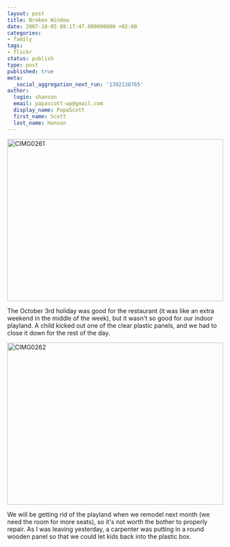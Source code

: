 ```yaml
---
layout: post
title: Broken Window
date: 2007-10-05 08:17:47.000000000 +02:00
categories:
- family
tags:
- flickr
status: publish
type: post
published: true
meta:
  _social_aggregation_next_run: '1392138765'
author:
  login: shanson
  email: papascott-wp@gmail.com
  display_name: PapaScott
  first_name: Scott
  last_name: Hanson
---
```

<p><a href="http://www.flickr.com/photos/51035717986@N01/1487475653" title="View 'CIMG0261' on Flickr.com"><img src="2.static.flickr.com/1222/1487475653_aebc64e911.jpg" alt="CIMG0261" border="0" width="500" height="375" /></a></p>
<p>The October 3rd holiday was good for the restaurant (it was like an extra weekend in the middle of the week), but it wasn't so good for our indoor playland. A child kicked out one of the clear plastic panels, and we had to close it down for the rest of the day.</p>
<p><a href="http://www.flickr.com/photos/51035717986@N01/1488329212" title="View 'CIMG0262' on Flickr.com"><img src="2.static.flickr.com/1146/1488329212_4bfd845225.jpg" alt="CIMG0262" border="0" width="500" height="375" /></a></p>
<p>We will be getting rid of the playland when we remodel next month (we need the room for more seats), so it's not worth the bother to properly repair. As I was leaving yesterday, a carpenter was putting in a round wooden panel so that we could let kids back into the plastic box.</p>
